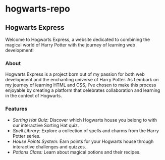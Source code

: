 # hogwarts-repo
## Hogwarts Express

Welcome to Hogwarts Express, a website dedicated to combining the magical world of Harry Potter with the journey of learning web development!

### About

Hogwarts Express is a project born out of my passion for both web development and the enchanting universe of Harry Potter. As I embark on my journey of learning HTML and CSS, I've chosen to make this process enjoyable by creating a platform that celebrates collaboration and learning in the context of Hogwarts.

### Features

- *Sorting Hat Quiz:* Discover which Hogwarts house you belong to with our interactive Sorting Hat quiz.
- *Spell Library:* Explore a collection of spells and charms from the Harry Potter series.
- *House Points System:* Earn points for your Hogwarts house through interactive challenges and quizzes.
- *Potions Class:* Learn about magical potions and their recipes.